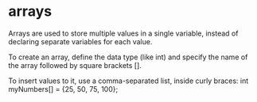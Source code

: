 # arrays
Arrays are used to store multiple values in a single variable, instead of declaring separate variables for each value.

To create an array, define the data type (like int) and specify the name of the array followed by square brackets [].

To insert values to it, use a comma-separated list, inside curly braces: int myNumbers[] = {25, 50, 75, 100};

